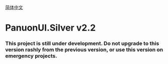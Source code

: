 [简体中文](https://github.com/Panuon/PanuonUI.Silver-v2.2/readme.zh-CN.md)

# PanuonUI.Silver v2.2

### This project is still under development. Do not upgrade to this version rashly from the previous version, or use this version on emergency projects. 
